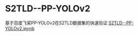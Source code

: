# S2TLD--PP-YOLOv2
基于百度飞桨PP-YOLOv2在S2TLD数据集的快速验证
[S2TLD--PP-YOLOv2.ipynb](https://github.com/yangliang1132/S2TLD--PP-YOLOv2/blob/main/S2TLD--PP-YOLOv2.ipynb)
